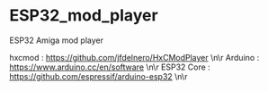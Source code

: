 # ESP32_mod_player

ESP32 Amiga mod player

hxcmod     : https://github.com/jfdelnero/HxCModPlayer \n\r
Arduino    : https://www.arduino.cc/en/software \n\r
ESP32 Core : https://github.com/espressif/arduino-esp32 \n\r
